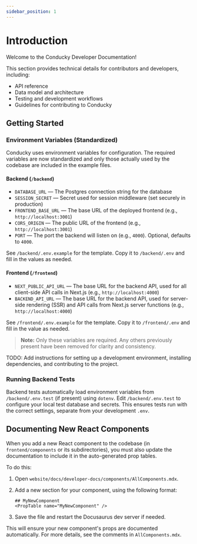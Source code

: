 ```yaml
---
sidebar_position: 1
---
```

# Introduction

Welcome to the Conducky Developer Documentation!

This section provides technical details for contributors and developers, including:

- API reference
- Data model and architecture
- Testing and development workflows
- Guidelines for contributing to Conducky

## Getting Started

### Environment Variables (Standardized)

Conducky uses environment variables for configuration. The required variables are now standardized and only those actually used by the codebase are included in the example files.

#### Backend (`/backend`)

- `DATABASE_URL` — The Postgres connection string for the database
- `SESSION_SECRET` — Secret used for session middleware (set securely in production)
- `FRONTEND_BASE_URL` — The base URL of the deployed frontend (e.g., `http://localhost:3001`)
- `CORS_ORIGIN` — The public URL of the frontend (e.g., `http://localhost:3001`)
- `PORT` — The port the backend will listen on (e.g., `4000`). Optional, defaults to `4000`.

See `/backend/.env.example` for the template. Copy it to `/backend/.env` and fill in the values as needed.

#### Frontend (`/frontend`)

- `NEXT_PUBLIC_API_URL` — The base URL for the backend API, used for all client-side API calls in Next.js (e.g., `http://localhost:4000`)
- `BACKEND_API_URL` — The base URL for the backend API, used for server-side rendering (SSR) and API calls from Next.js server functions (e.g., `http://localhost:4000`)

See `/frontend/.env.example` for the template. Copy it to `/frontend/.env` and fill in the value as needed.

> **Note:** Only these variables are required. Any others previously present have been removed for clarity and consistency.

TODO: Add instructions for setting up a development environment, installing dependencies, and contributing to the project.

### Running Backend Tests

Backend tests automatically load environment variables from `/backend/.env.test` (if present) using `dotenv`. Edit `/backend/.env.test` to configure your local test database and secrets. This ensures tests run with the correct settings, separate from your development `.env`.

## Documenting New React Components

When you add a new React component to the codebase (in `frontend/components` or its subdirectories), you must also update the documentation to include it in the auto-generated prop tables.

To do this:

1. Open `website/docs/developer-docs/components/AllComponents.mdx`.
2. Add a new section for your component, using the following format:

   ```mdx
   ## MyNewComponent
   <PropTable name="MyNewComponent" />
   ```

3. Save the file and restart the Docusaurus dev server if needed.

This will ensure your new component's props are documented automatically. For more details, see the comments in `AllComponents.mdx`.
